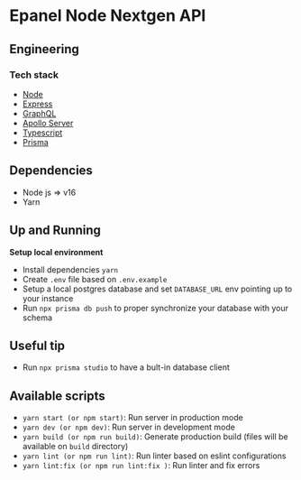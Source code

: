 # Epanel Node Nextgen API

## Engineering

### Tech stack
- [Node](https://github.com/nodejs/node)
- [Express](https://github.com/expressjs/express)
- [GraphQL](https://github.com/graphql/graphql-js)
- [Apollo Server](https://github.com/apollographql/apollo-server)
- [Typescript](https://www.typescriptlang.org/)
- [Prisma](https://www.prisma.io/)

## Dependencies
- Node js => v16
- Yarn

## Up and Running

**Setup local environment**
- Install dependencies `yarn`
- Create `.env` file based on `.env.example`
- Setup a local postgres database and set `DATABASE_URL` env pointing up to your instance
- Run `npx prisma db push` to proper synchronize your database with your schema

## Useful tip
- Run `npx prisma studio` to have a bult-in database client

## Available scripts
- `yarn start (or npm start)`: Run server in production mode
- `yarn dev (or npm dev)`: Run server in development mode
- `yarn build (or npm run build)`: Generate production build (files will be available on `build` directory)
- `yarn lint (or npm run lint)`: Run linter based on eslint configurations
- `yarn lint:fix (or npm run lint:fix )`: Run linter and fix errors
